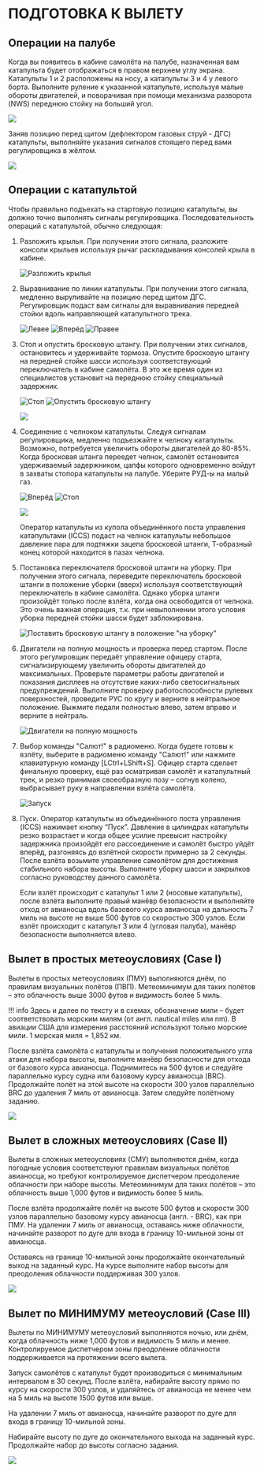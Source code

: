 # ПОДГОТОВКА К ВЫЛЕТУ

## Операции на палубе

Когда вы появитесь в кабине самолёта на палубе, назначенная вам катапульта будет отображаться в
правом верхнем углу экрана. Катапульты 1 и 2 расположены на носу, а катапульты 3 и 4 у левого борта.
Выполните руление к указанной катапульте, используя малые обороты двигателей, и поворачивая при
помощи механизма разворота (NWS) переднюю стойку на больший угол.

![](img/img-032-091.jpg)


Заняв позицию перед щитом (дефлектором газовых струй - ДГС) катапульты, выполняйте указания
сигналов стоящего перед вами регулировщика в жёлтом.


![](img/img-032-095.jpg)


## Операции с катапультой

Чтобы правильно подъехать на стартовую позицию катапульты, вы должно точно выполнять сигналы
регулировщика. Последовательность операций с катапультой, обычно следующая:

1. Разложить крылья. При получении этого сигнала, разложите консоли крыльев используя рычаг
раскладывания консолей крыла в кабине.




    ![Разложить крылья](img/img-033-099-resized.jpg)


2. Выравнивание по линии катапульты. При получении этого сигнала, медленно выруливайте на
позицию перед щитом ДГС. Регулировщик подаст вам сигналы для выравнивания передней стойки
вдоль направляющей катапультного трека.

    ![Левее](img/img-033-103-resized.jpg)
    ![Вперёд](img/img-035-127-resized.jpg)
    ![Правее](img/img-033-111-resized.jpg)

3. Стоп и опустить бросковую штангу. При получении этих сигналов, остановитесь и удерживайте
тормоза. Опустите бросковую штангу на передней стойке шасси используя соответствующий
переключатель в кабине самолёта. В это же время один из специалистов установит на переднюю стойку
специальный задержник.

    ![Стоп](img/img-034-115-resized.jpg)
    ![Опустить бросковую штангу](img/img-034-119-resized.jpg)

    ![](img/img-034-123.jpg)

4. Соединение с челноком катапульты. Следуя сигналам регулировщика, медленно подъезжайте к
челноку катапульты. Возможно, потребуется увеличить обороты двигателей до 80-85%. Когда бросковая
штанга переедет челнок, самолёт остановится удерживаемый задержником, цапфы которого
одновременно войдут в захваты стопора катапульты на палубе. Уберите РУД-ы на малый газ.

    ![Вперёд](img/img-035-127-resized.jpg)
    ![Стоп](img/img-035-131-resized.jpg)

    ![](img/img-035-135.jpg)

    Оператор катапульты из купола объединённого поста управления катапультами (ICCS) подаст на челнок
    катапульты небольшое давление пара для подтяжки зацепа бросковой штанги, Т-образный конец
    которой находится в пазах челнока.

5. Постановка переключателя бросковой штанги на уборку. При получении этого сигнала,
переведите переключатель бросковой штанги в положение уборки (вверх) используя соответствующий
переключатель в кабине самолёта. Однако уборка штанги произойдёт только после взлёта, когда она
освободится от челнока. Это очень важная операция, т.к. при невыполнении этого условия уборка
передней стойки шасси будет заблокирована.


    ![Поставить бросковую штангу в положение "на уборку"](img/img-036-139-resized.jpg)


6. Двигатели на полную мощность и проверка перед стартом. После этого регулировщик передаёт
управление офицеру старта, сигнализирующему увеличить обороты двигателей до максимальных.
Проверьте параметры работы двигателей и показания дисплеев на отсутствие каких-либо
светосигнальных предупреждений. Выполните проверку работоспособности рулевых поверхностей,
проведите РУС по кругу и верните в нейтральное положение. Выжмите педали полностью влево, затем
вправо и верните в нейтраль.

    ![Двигатели на полную мощность](img/img-037-143-resized.jpg)




7. Выбор команды "Салют!" в радиоменю. Когда будете готовы к взлёту, выберите в радиоменю
команду "Салют!" или нажмите клавиатурную команду [LCtrl+LShift+S]. Офицер старта сделает
финальную проверку, ещё раз осматривая самолёт и катапультный трек, и резко принимая
своеобразную позу – согнув колено, выбрасывает руку в направлении взлёта самолёта.




    ![Запуск](img/img-037-147-resized.jpg)


8. Пуск. Оператор катапульты из объединённого поста управления (ICCS) нажимает кнопку “Пуск”.
Давление в цилиндрах катапульты резко возрастает и когда общее усилие превысит настройку
задержника произойдёт его рассоединение и самолёт быстро уйдёт вперёд, разгоняясь до взлётной
скорости примерно за 2 секунды. После взлёта возьмите управление самолётом для достижения
стабильного набора высоты. Выполните уборку шасси и закрылков согласно руководству данного
самолёта.

    Если взлёт происходит с катапульт 1 или 2 (носовые катапульты), после взлёта выполните правый
    манёвр безопасности и выполняйте отход от авианосца вдоль базового курса авианосца на дальность 7
    миль на высоте не выше 500 футов со скоростью 300 узлов. Если взлёт происходит с катапульт 3 или 4
    (угловая палуба), манёвр безопасности выполняется влево.

## Вылет в простых метеоусловиях (Case I)

Вылеты в простых метеоусловиях (ПМУ) выполняются днём, по правилам визуальных полётов (ПВП).
Метеоминимум для таких полётов – это облачность выше 3000 футов и видимость более 5 миль.

!!! info
    Здесь и далее по тексту и в схемах, обозначение мили – будет соответствовать морским милям (от
    англ. nautical miles или nm). В авиации США для измерения расстояний используют только морские
    мили. 1 морская миля = 1,852 км.

После взлёта самолёта с катапульты и получения положительного угла атаки для набора высоты,
выполните манёвр безопасности для отхода от базового курса авианосца. Поднимитесь на 500 футов и
следуйте параллельно курсу судна или базовому курсу авианосца (BRC). Продолжайте полёт на этой
высоте на скорости 300 узлов параллельно BRC до удаления 7 миль от авианосца. Затем следуйте
полётному заданию.

![](img/img-039-149.png)

## Вылет в сложных метеоусловиях (Case II)

Вылеты в сложных метеоусловиях (СМУ) выполняются днём, когда погодные условия соответствуют
правилам визуальных полётов авианосца, но требуют контролируемое диспетчером преодоление
облачности при наборе высоты. Метеоминимум для таких полётов – это облачность выше 1,000 футов и
видимость более 5 миль.

После взлёта продолжайте полёт на высоте 500 футов и скорости 300 узлов параллельно базовому
курсу авианосца (англ. - BRC), как при ПМУ. На удалении 7 миль от авианосца, оставаясь ниже
облачности, начинайте разворот по дуге для входа в границу 10-мильной зоны от авианосца.

Оставаясь на границе 10-мильной зоны продолжайте окончательный выход на заданный курс. На курсе
выполните набор высоты для преодоления облачности поддерживая 300 узлов.


![](img/img-040-151.png)


## Вылет по МИНИМУМУ метеоусловий (Case III)

Вылеты по МИНИМУМУ метеоусловий выполняются ночью, или днём, когда облачность ниже 1,000
футов и видимость 5 миль и менее. Контролируемое диспетчером зоны преодоление облачности
поддерживается на протяжении всего вылета.

Запуск самолётов с катапульт будет производиться с минимальным интервалом в 30 секунд. После
взлёта, набирайте высоту прямо по курсу на скорости 300 узлов, и удаляйтесь от авианосца не менее
чем на 5 миль на высоте 1500 футов или выше.

На удалении 7 миль от авианосца, начинайте разворот по дуге для входа в границу 10-мильной зоны.

Набирайте высоту по дуге до окончательного выхода на заданный курс. Продолжайте набор до высоты
согласно задания.

![](img/img-041-153.png)
